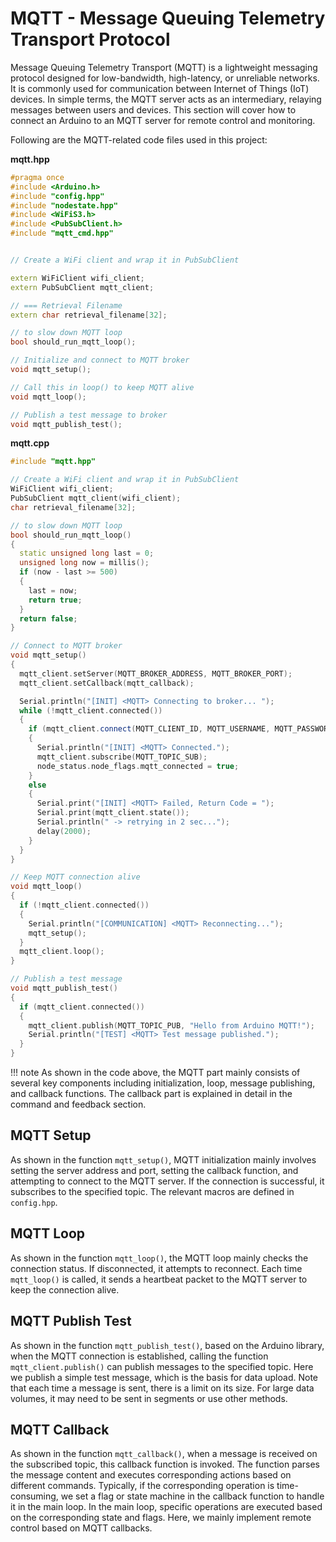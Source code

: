 # MQTT - Message Queuing Telemetry Transport Protocol

Message Queuing Telemetry Transport (MQTT) is a lightweight messaging protocol designed for low-bandwidth, high-latency, or unreliable networks. It is commonly used for communication between Internet of Things (IoT) devices. In simple terms, the MQTT server acts as an intermediary, relaying messages between users and devices. This section will cover how to connect an Arduino to an MQTT server for remote control and monitoring.

Following are the MQTT-related code files used in this project:

**mqtt.hpp**
```cpp
#pragma once
#include <Arduino.h>
#include "config.hpp"
#include "nodestate.hpp"
#include <WiFiS3.h>
#include <PubSubClient.h>
#include "mqtt_cmd.hpp"


// Create a WiFi client and wrap it in PubSubClient

extern WiFiClient wifi_client;
extern PubSubClient mqtt_client;

// === Retrieval Filename
extern char retrieval_filename[32];

// to slow down MQTT loop
bool should_run_mqtt_loop();

// Initialize and connect to MQTT broker
void mqtt_setup();

// Call this in loop() to keep MQTT alive
void mqtt_loop();

// Publish a test message to broker
void mqtt_publish_test();


```

**mqtt.cpp**
```cpp
#include "mqtt.hpp"

// Create a WiFi client and wrap it in PubSubClient
WiFiClient wifi_client;
PubSubClient mqtt_client(wifi_client);
char retrieval_filename[32];

// to slow down MQTT loop
bool should_run_mqtt_loop()
{
  static unsigned long last = 0;
  unsigned long now = millis();
  if (now - last >= 500)
  {
    last = now;
    return true;
  }
  return false;
}

// Connect to MQTT broker
void mqtt_setup()
{
  mqtt_client.setServer(MQTT_BROKER_ADDRESS, MQTT_BROKER_PORT);
  mqtt_client.setCallback(mqtt_callback);

  Serial.println("[INIT] <MQTT> Connecting to broker... ");
  while (!mqtt_client.connected())
  {
    if (mqtt_client.connect(MQTT_CLIENT_ID, MQTT_USERNAME, MQTT_PASSWORD))
    {
      Serial.println("[INIT] <MQTT> Connected.");
      mqtt_client.subscribe(MQTT_TOPIC_SUB);
      node_status.node_flags.mqtt_connected = true;
    }
    else
    {
      Serial.print("[INIT] <MQTT> Failed, Return Code = ");
      Serial.print(mqtt_client.state());
      Serial.println(" -> retrying in 2 sec...");
      delay(2000);
    }
  }
}

// Keep MQTT connection alive
void mqtt_loop()
{
  if (!mqtt_client.connected())
  {
    Serial.println("[COMMUNICATION] <MQTT> Reconnecting...");
    mqtt_setup();
  }
  mqtt_client.loop();
}

// Publish a test message
void mqtt_publish_test()
{
  if (mqtt_client.connected())
  {
    mqtt_client.publish(MQTT_TOPIC_PUB, "Hello from Arduino MQTT!");
    Serial.println("[TEST] <MQTT> Test message published.");
  }
}


```

!!! note
    As shown in the code above, the MQTT part mainly consists of several key components including initialization, loop, message publishing, and callback functions. The callback part is explained in detail in the command and feedback section.

## MQTT Setup

As shown in the function `mqtt_setup()`, MQTT initialization mainly involves setting the server address and port, setting the callback function, and attempting to connect to the MQTT server. If the connection is successful, it subscribes to the specified topic. The relevant macros are defined in `config.hpp`.

## MQTT Loop

As shown in the function `mqtt_loop()`, the MQTT loop mainly checks the connection status. If disconnected, it attempts to reconnect. Each time `mqtt_loop()` is called, it sends a heartbeat packet to the MQTT server to keep the connection alive.

## MQTT Publish Test

As shown in the function `mqtt_publish_test()`, based on the Arduino library, when the MQTT connection is established, calling the function `mqtt_client.publish()` can publish messages to the specified topic. Here we publish a simple test message, which is the basis for data upload. Note that each time a message is sent, there is a limit on its size. For large data volumes, it may need to be sent in segments or use other methods.

## MQTT Callback

As shown in the function `mqtt_callback()`, when a message is received on the subscribed topic, this callback function is invoked. The function parses the message content and executes corresponding actions based on different commands. Typically, if the corresponding operation is time-consuming, we set a flag or state machine in the callback function to handle it in the main loop. In the main loop, specific operations are executed based on the corresponding state and flags. Here, we mainly implement remote control based on MQTT callbacks.


